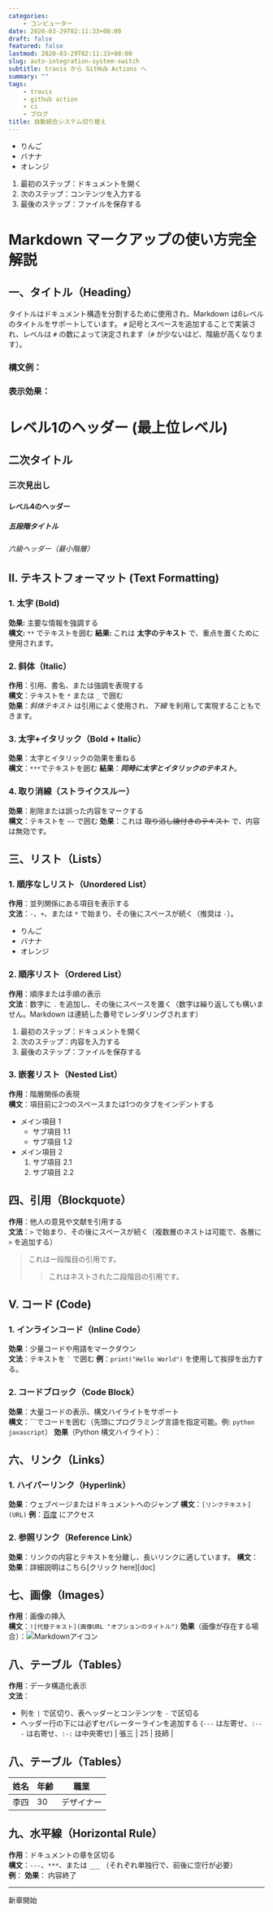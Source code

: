 ```yaml
---
categories:
    - コンピューター
date: 2020-03-29T02:11:33+08:00
draft: false
featured: false
lastmod: 2020-03-29T02:11:33+08:00
slug: auto-integration-system-switch
subtitle: travis から GitHub Actions へ
summary: ""
tags:
    - travis
    - github action
    - ci
    - ブログ
title: 自動統合システム切り替え
---
```



- りんご
- バナナ
- オレンジ
1. 最初のステップ：ドキュメントを開く
2. 次のステップ：コンテンツを入力する
3. 最後のステップ：ファイルを保存する

# Markdown マークアップの使い方完全解説

## 一、タイトル（Heading）

タイトルはドキュメント構造を分割するために使用され、Markdown は6レベルのタイトルをサポートしています。 `#` 記号とスペースを追加することで実装され、レベルは `#` の数によって決定されます（`#` が少ないほど、階級が高くなります）。

### 構文例：

### 表示効果：

# レベル1のヘッダー (最上位レベル)

## 二次タイトル

### 三次見出し

#### レベル4のヘッダー

##### 五段階タイトル

###### 六級ヘッダー（最小階層）

## II. テキストフォーマット (Text Formatting)

### 1. 太字 (Bold)
**効果:** 主要な情報を強調する  
**構文:** `**` でテキストを囲む
**結果:** これは **太字のテキスト** で、重点を置くために使用されます。

### 2. 斜体（Italic）
**作用**：引用、書名、または強調を表現する  
**構文**：テキストを `*` または `_` で囲む  
**効果**：*斜体テキスト* は引用によく使用され、_下線_ を利用して実現することもできます。

### 3. 太字+イタリック（Bold + Italic）
**効果**：太字とイタリックの効果を重ねる  
**構文**：`***`でテキストを囲む
**結果**：***同時に太字とイタリックのテキスト***。

### 4. 取り消線（ストライクスルー）
**効果**：削除または誤った内容をマークする  
**構文**：テキストを `~~` で囲む
**効果**：これは ~~取り消し線付きのテキスト~~ で、内容は無効です。

## 三、リスト（Lists）

### 1. 順序なしリスト（Unordered List）
**作用**：並列関係にある項目を表示する  
**文法**：`-`、`+`、または `*` で始まり、その後にスペースが続く（推奨は `-`）。
- りんご
- バナナ
- オレンジ

### 2. 順序リスト（Ordered List）
**作用**：順序または手順の表示  
**文法**：数字に `.` を追加し、その後にスペースを置く（数字は繰り返しても構いません。Markdown は連続した番号でレンダリングされます）
1. 最初のステップ：ドキュメントを開く
2. 次のステップ：内容を入力する
3. 最後のステップ：ファイルを保存する

### 3. 嵌套リスト（Nested List）
**作用**：階層関係の表現  
**構文**：項目前に2つのスペースまたは1つのタブをインデントする
- メイン項目 1
  - サブ項目 1.1
  - サブ項目 1.2
- メイン項目 2
  1. サブ項目 2.1
  2. サブ項目 2.2

## 四、引用（Blockquote）
**作用**：他人の意見や文献を引用する  
**文法**：`>` で始まり、その後にスペースが続く（複数層のネストは可能で、各層に `>` を追加する）
> これは一段階目の引用です。
> > これはネストされた二段階目の引用です。

## V. コード (Code)

### 1. インラインコード（Inline Code）
**効果**：少量コードや用語をマークダウン  
**文法**：テキストを `` ` `` で囲む
**例**：`print("Hello World")` を使用して挨拶を出力する。

### 2. コードブロック（Code Block）
**効果**：大量コードの表示、構文ハイライトをサポート  
**構文**：```でコードを囲む（先頭にプログラミング言語を指定可能。例: `python` `javascript`）
**効果**（Python 構文ハイライト）：

## 六、リンク（Links）

### 1. ハイパーリンク（Hyperlink）
**効果**：ウェブページまたはドキュメントへのジャンプ
**構文**：`[リンクテキスト](URL)`
**例**：[百度](https://www.baidu.com) にアクセス

### 2. 参照リンク（Reference Link）
**効果**：リンクの内容とテキストを分離し、長いリンクに適しています。
**構文**：
**効果**：詳細説明はこちら[クリック here][doc]

## 七、画像（Images）
**作用**：画像の挿入  
**構文**：`![代替テキスト](画像URL "オプションのタイトル")`
**効果**（画像が存在する場合）：![Markdownアイコン](https://example.com/markdown-icon.png "Markdown ロゴ")

## 八、テーブル（Tables）
**作用**：データ構造化表示  
**文法**：
- 列を `|` で区切り、表ヘッダーとコンテンツを `-` で区切る
- ヘッダー行の下には必ずセパレーターラインを追加する (`---` は左寄せ、`:---` は右寄せ、`:-:` は中央寄せ)
| 張三 | 25 | 技師 |

## 八、テーブル（Tables）
| 姓名 | 年齢 | 職業 |
|---|---|---|
| 李四 | 30 | デザイナー |

## 九、水平線（Horizontal Rule）
**作用**：ドキュメントの章を区切る  
**構文**：`---`、`***`、または `___` （それぞれ単独行で、前後に空行が必要）  
**例**：
**効果**：
内容終了

---
新章開始